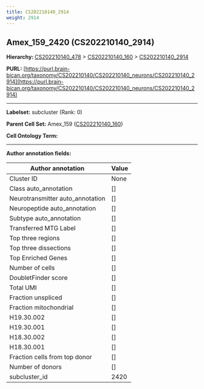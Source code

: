 ```yaml
---
title: CS202210140_2914
weight: 2914
---
```

## Amex_159_2420 (CS202210140_2914)
<b>Hierarchy: </b>
[CS202210140_478](../CS202210140_478) >
[CS202210140_160](../CS202210140_160) >
[CS202210140_2914](../CS202210140_2914)

**PURL:** [https://purl.brain-bican.org/taxonomy/CS202210140/CS202210140_neurons/CS202210140_2914](https://purl.brain-bican.org/taxonomy/CS202210140/CS202210140_neurons/CS202210140_2914)

---


**Labelset:** subcluster (Rank: 0)

**Parent Cell Set:** Amex_159 ([CS202210140_160](../CS202210140_160))



**Cell Ontology Term:** 

[MARKER GENES.]: #


---

[TRANSFERRED ANNOTATIONS.]: #


[AUTHOR ANNOTATION FIELDS.]: #


**Author annotation fields:**

| Author annotation | Value |
|-------------------|-------|
|Cluster ID|None|
|Class auto_annotation|[]|
|Neurotransmitter auto_annotation|[]|
|Neuropeptide auto_annotation|[]|
|Subtype auto_annotation|[]|
|Transferred MTG Label|[]|
|Top three regions|[]|
|Top three dissections|[]|
|Top Enriched Genes|[]|
|Number of cells|[]|
|DoubletFinder score|[]|
|Total UMI|[]|
|Fraction unspliced|[]|
|Fraction mitochondrial|[]|
|H19.30.002|[]|
|H19.30.001|[]|
|H18.30.002|[]|
|H18.30.001|[]|
|Fraction cells from top donor|[]|
|Number of donors|[]|
|subcluster_id|2420|
